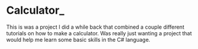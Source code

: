 # Calculator_

This is was a project I did a while back that combined a couple different tutorials on how to make a calculator. 
Was really just wanting a project that would help me learn some basic skills in the C# language. 
